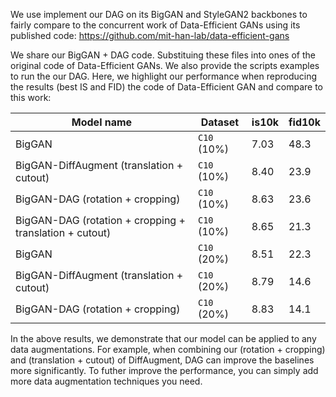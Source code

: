 We use implement our DAG on its BigGAN and StyleGAN2 backbones to fairly compare to the concurrent work of Data-Efficient GANs using its published code: https://github.com/mit-han-lab/data-efficient-gans 

We share our BigGAN + DAG code. Substituing these files into ones of the original code of Data-Efficient GANs. We also provide the scripts examples to run the our DAG. Here, we highlight our performance when reproducing the results (best IS and FID) the code of Data-Efficient GAN and compare to this work:

| Model name                               | Dataset           | is10k     | fid10k    |
| -----------------------------------------| ------------------| --------- | --------- |
| BigGAN                                   | `C10` (10%)       | 7.03      | 48.3      |
| BigGAN-DiffAugment (translation + cutout)| `C10` (10%)       | 8.40      | 23.9      |
| BigGAN-DAG (rotation + cropping)         | `C10` (10%)       | 8.63      | 23.6      |
| BigGAN-DAG (rotation + cropping + translation + cutout)         | `C10` (10%)       | 8.65      | 21.3      |
| BigGAN                                   | `C10` (20%)       | 8.51      | 22.3      |
| BigGAN-DiffAugment (translation + cutout)| `C10` (20%)       | 8.79      | 14.6      |
| BigGAN-DAG (rotation + cropping)         | `C10` (20%)       | 8.83      | 14.1      |

In the above results, we demonstrate that our model can be applied to any data augmentations. For example, when combining our (rotation + cropping) and (translation + cutout) of DiffAugment, DAG can improve the baselines more significantly. To futher improve the performance, you can simply add more data augmentation techniques you need. 


